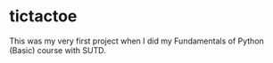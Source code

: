 # tictactoe
This was my very first project when I did my Fundamentals of Python (Basic) course with SUTD. 
